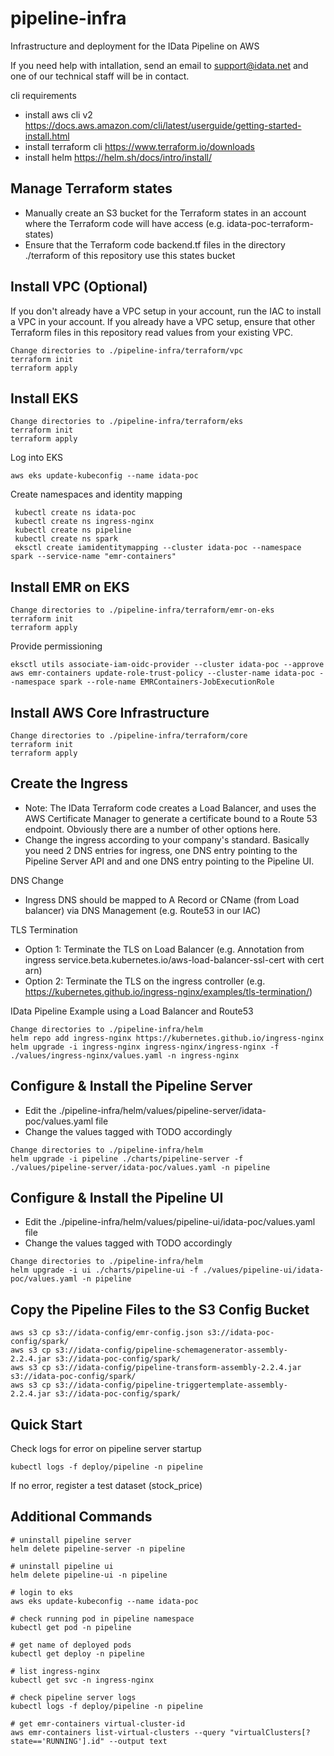 # pipeline-infra
Infrastructure and deployment for the IData Pipeline on AWS

If you need help with intallation, send an email to support@idata.net and one of our technical staff will be in contact.

cli requirements
- install aws cli v2 https://docs.aws.amazon.com/cli/latest/userguide/getting-started-install.html
- install terraform cli https://www.terraform.io/downloads
- install helm https://helm.sh/docs/intro/install/ 

## Manage Terraform states
- Manually create an S3 bucket for the Terraform states in an account where the Terraform code will have access (e.g. idata-poc-terraform-states)
- Ensure that the Terraform code backend.tf files in the directory ./terraform of this repository use this states bucket

## Install VPC (Optional)
If you don't already have a VPC setup in your account, run the IAC to install a VPC in your account.  If you already have a VPC setup, ensure that
other Terraform files in this repository read values from your existing VPC.
```
Change directories to ./pipeline-infra/terraform/vpc
terraform init
terraform apply
```

## Install EKS
```
Change directories to ./pipeline-infra/terraform/eks
terraform init
terraform apply
```

Log into EKS
```
aws eks update-kubeconfig --name idata-poc
```

Create namespaces and identity mapping
```
 kubectl create ns idata-poc
 kubectl create ns ingress-nginx
 kubectl create ns pipeline
 kubectl create ns spark
 eksctl create iamidentitymapping --cluster idata-poc --namespace spark --service-name "emr-containers"
 ```

## Install EMR on EKS
```
Change directories to ./pipeline-infra/terraform/emr-on-eks
terraform init
terraform apply
```

Provide permissioning
```
eksctl utils associate-iam-oidc-provider --cluster idata-poc --approve
aws emr-containers update-role-trust-policy --cluster-name idata-poc --namespace spark --role-name EMRContainers-JobExecutionRole
```

## Install AWS Core Infrastructure
```
Change directories to ./pipeline-infra/terraform/core
terraform init
terraform apply
```

## Create the Ingress
- Note: The IData Terraform code creates a Load Balancer, and uses the AWS Certificate Manager to generate a certificate bound to a Route 53 endpoint. Obviously there are a number of other options here.
- Change the ingress according to your company's standard.  Basically you need 2 DNS entries for ingress, one DNS entry pointing to the Pipeline Server API and and one DNS entry pointing to the Pipeline UI.

DNS Change 
- Ingress DNS should be mapped to A Record or CName (from Load balancer) via DNS Management (e.g. Route53 in our IAC)

TLS Termination
- Option 1: Terminate the TLS on Load Balancer (e.g. Annotation from ingress service.beta.kubernetes.io/aws-load-balancer-ssl-cert with cert arn)
- Option 2: Terminate the TLS on the ingress controller (e.g. https://kubernetes.github.io/ingress-nginx/examples/tls-termination/)

IData Pipeline Example using a Load Balancer and Route53
```
Change directories to ./pipeline-infra/helm
helm repo add ingress-nginx https://kubernetes.github.io/ingress-nginx
helm upgrade -i ingress-nginx ingress-nginx/ingress-nginx -f ./values/ingress-nginx/values.yaml -n ingress-nginx
```

## Configure & Install the Pipeline Server
- Edit the ./pipeline-infra/helm/values/pipeline-server/idata-poc/values.yaml file
- Change the values tagged with TODO accordingly

```
Change directories to ./pipeline-infra/helm
helm upgrade -i pipeline ./charts/pipeline-server -f ./values/pipeline-server/idata-poc/values.yaml -n pipeline
```

## Configure & Install the Pipeline UI
- Edit the ./pipeline-infra/helm/values/pipeline-ui/idata-poc/values.yaml file
- Change the values tagged with TODO accordingly

```
Change directories to ./pipeline-infra/helm
helm upgrade -i ui ./charts/pipeline-ui -f ./values/pipeline-ui/idata-poc/values.yaml -n pipeline
```

## Copy the Pipeline Files to the S3 Config Bucket
```
aws s3 cp s3://idata-config/emr-config.json s3://idata-poc-config/spark/
aws s3 cp s3://idata-config/pipeline-schemagenerator-assembly-2.2.4.jar s3://idata-poc-config/spark/
aws s3 cp s3://idata-config/pipeline-transform-assembly-2.2.4.jar s3://idata-poc-config/spark/
aws s3 cp s3://idata-config/pipeline-triggertemplate-assembly-2.2.4.jar s3://idata-poc-config/spark/
```

## Quick Start
Check logs for error on pipeline server startup
```
kubectl logs -f deploy/pipeline -n pipeline
```

If no error, register a test dataset (stock_price)



## Additional Commands
```
# uninstall pipeline server
helm delete pipeline-server -n pipeline

# uninstall pipeline ui
helm delete pipeline-ui -n pipeline

# login to eks
aws eks update-kubeconfig --name idata-poc

# check running pod in pipeline namespace
kubectl get pod -n pipeline

# get name of deployed pods
kubectl get deploy -n pipeline

# list ingress-nginx
kubectl get svc -n ingress-nginx

# check pipeline server logs 
kubectl logs -f deploy/pipeline -n pipeline

# get emr-containers virtual-cluster-id
aws emr-containers list-virtual-clusters --query "virtualClusters[?state=='RUNNING'].id" --output text
```
